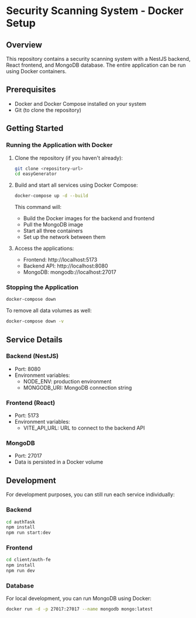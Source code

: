 # Security Scanning System - Docker Setup

## Overview
This repository contains a security scanning system with a NestJS backend, React frontend, and MongoDB database. The entire application can be run using Docker containers.

## Prerequisites
- Docker and Docker Compose installed on your system
- Git (to clone the repository)

## Getting Started

### Running the Application with Docker

1. Clone the repository (if you haven't already):
   ```bash
   git clone <repository-url>
   cd easyGenerator
   ```

2. Build and start all services using Docker Compose:
   ```bash
   docker-compose up -d --build
   ```

   This command will:
   - Build the Docker images for the backend and frontend
   - Pull the MongoDB image
   - Start all three containers
   - Set up the network between them

3. Access the applications:
   - Frontend: http://localhost:5173
   - Backend API: http://localhost:8080
   - MongoDB: mongodb://localhost:27017

### Stopping the Application

```bash
docker-compose down
```

To remove all data volumes as well:
```bash
docker-compose down -v
```

## Service Details

### Backend (NestJS)
- Port: 8080
- Environment variables:
  - NODE_ENV: production environment
  - MONGODB_URI: MongoDB connection string

### Frontend (React)
- Port: 5173
- Environment variables:
  - VITE_API_URL: URL to connect to the backend API

### MongoDB
- Port: 27017
- Data is persisted in a Docker volume

## Development

For development purposes, you can still run each service individually:

### Backend
```bash
cd authTask
npm install
npm run start:dev
```

### Frontend
```bash
cd client/auth-fe
npm install
npm run dev
```

### Database
For local development, you can run MongoDB using Docker:
```bash
docker run -d -p 27017:27017 --name mongodb mongo:latest
```
